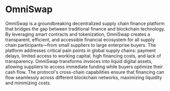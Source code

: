 # OmniSwap
OmniSwap is a groundbreaking decentralized supply chain finance platform that bridges the gap between traditional finance and blockchain technology. By leveraging smart contracts and tokenization, OmniSwap creates a transparent, efficient, and accessible financial ecosystem for all supply chain participants—from small suppliers to large enterprise buyers.
The platform addresses critical pain points in global supply chains: payment delays, limited access to working capital, high financing costs, and lack of transparency. OmniSwap transforms invoices into liquid digital assets, allowing suppliers to access immediate funding while buyers optimize their cash flow. The protocol's cross-chain capabilities ensure that financing can flow seamlessly across different blockchain networks, maximizing liquidity and minimizing costs.
